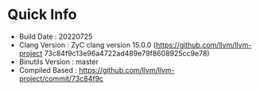# Quick Info
* Build Date : 20220725
* Clang Version : ZyC clang version 15.0.0 (https://github.com/llvm/llvm-project 73c84f9c13e96a4722ad489e79f8608925cc9e78)
* Binutils Version : master
* Compiled Based : https://github.com/llvm/llvm-project/commit/73c84f9c


